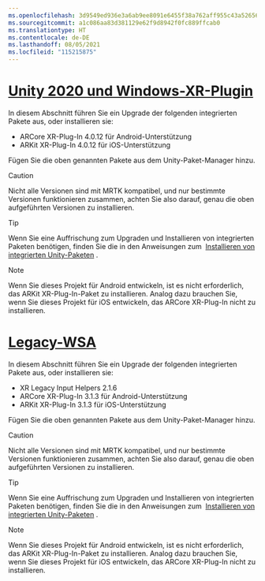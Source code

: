 ```yaml
---
ms.openlocfilehash: 3d9549ed936e3a6ab9ee8091e6455f38a762aff955c43a5265642c7c50b549ef
ms.sourcegitcommit: a1c086aa83d381129e62f9d8942f0fc889ffcab0
ms.translationtype: HT
ms.contentlocale: de-DE
ms.lasthandoff: 08/05/2021
ms.locfileid: "115215875"
---
```

# <a name="unity-2020--windows-xr-plugin"></a>[Unity 2020 und Windows-XR-Plugin](#tab/winxr)

In diesem Abschnitt führen Sie ein Upgrade der folgenden integrierten Pakete aus, oder installieren sie:

* ARCore XR-Plug-In 4.0.12 für Android-Unterstützung
* ARKit XR-Plug-In 4.0.12 für iOS-Unterstützung

Fügen Sie die oben genannten Pakete aus dem Unity-Paket-Manager hinzu.

> [!CAUTION]
> Nicht alle Versionen sind mit MRTK kompatibel, und nur bestimmte Versionen funktionieren zusammen, achten Sie also darauf, genau die oben aufgeführten Versionen zu installieren.

>[!TIP]
> Wenn Sie eine Auffrischung zum Upgraden und Installieren von integrierten Paketen benötigen, finden Sie die in den Anweisungen zum  [Installieren von integrierten Unity-Paketen](../mr-learning-asa-02.md#installing-inbuilt-unity-packages-and-importing-the-tutorial-assets) .

> [!NOTE]
> Wenn Sie dieses Projekt für Android entwickeln, ist es nicht erforderlich, das ARKit XR-Plug-In-Paket zu installieren. Analog dazu brauchen Sie, wenn Sie dieses Projekt für iOS entwickeln, das ARCore XR-Plug-In nicht zu installieren.

# <a name="legacy-wsa"></a>[Legacy-WSA](#tab/wsa)

In diesem Abschnitt führen Sie ein Upgrade der folgenden integrierten Pakete aus, oder installieren sie:

* XR Legacy Input Helpers 2.1.6
* ARCore XR-Plug-In 3.1.3 für Android-Unterstützung
* ARKit XR-Plug-In 3.1.3 für iOS-Unterstützung

Fügen Sie die oben genannten Pakete aus dem Unity-Paket-Manager hinzu.

> [!CAUTION]
> Nicht alle Versionen sind mit MRTK kompatibel, und nur bestimmte Versionen funktionieren zusammen, achten Sie also darauf, genau die oben aufgeführten Versionen zu installieren.

>[!TIP]
> Wenn Sie eine Auffrischung zum Upgraden und Installieren von integrierten Paketen benötigen, finden Sie die in den Anweisungen zum  [Installieren von integrierten Unity-Paketen](../mr-learning-asa-02.md#installing-inbuilt-unity-packages-and-importing-the-tutorial-assets) .

> [!NOTE]
> Wenn Sie dieses Projekt für Android entwickeln, ist es nicht erforderlich, das ARKit XR-Plug-In-Paket zu installieren. Analog dazu brauchen Sie, wenn Sie dieses Projekt für iOS entwickeln, das ARCore XR-Plug-In nicht zu installieren.

